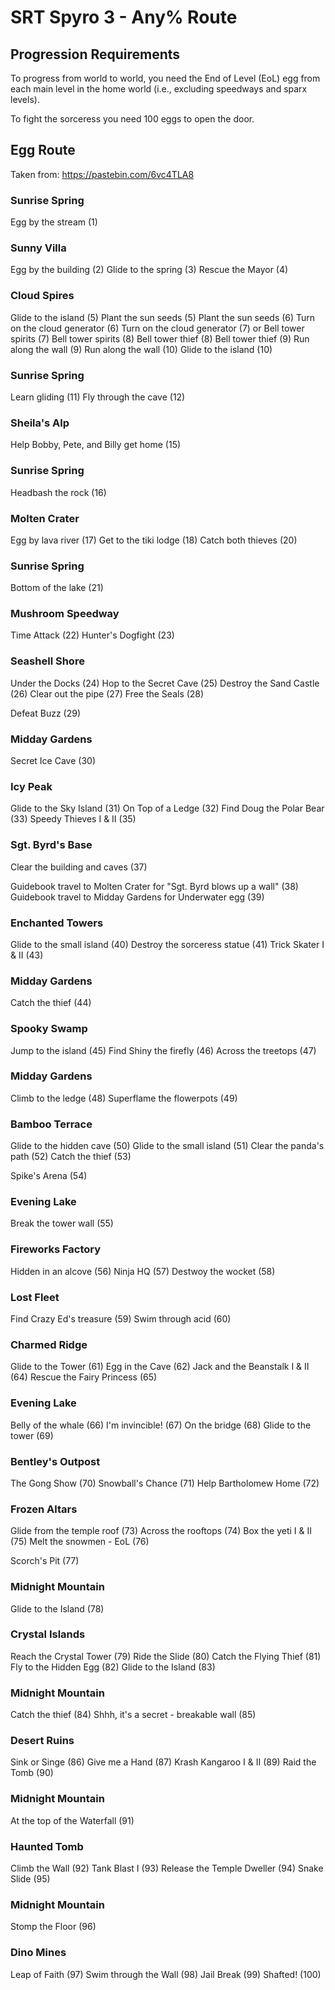 # SRT Spyro 3 - Any% Route

## Progression Requirements

To progress from world to world, you need the End of Level (EoL) egg from each main level in the home world (i.e., excluding speedways and sparx levels).

To fight the sorceress you need 100 eggs to open the door.

## Egg Route

Taken from: https://pastebin.com/6vc4TLA8


### Sunrise Spring

Egg by the stream (1)

### Sunny Villa

Egg by the building (2)
Glide to the spring (3)
Rescue the Mayor (4)

### Cloud Spires

Glide to the island (5)                 Plant the sun seeds (5)
Plant the sun seeds (6)                 Turn on the cloud generator (6)
Turn on the cloud generator (7)   or    Bell tower spirits (7)
Bell tower spirits (8)                  Bell tower thief (8)
Bell tower thief (9)                    Run along the wall (9)
Run along the wall (10)                 Glide to the island (10)

### Sunrise Spring

Learn gliding (11)
Fly through the cave (12)

### Sheila's Alp

Help Bobby, Pete, and Billy get home (15)

### Sunrise Spring

Headbash the rock (16)

### Molten Crater

Egg by lava river (17)
Get to the tiki lodge (18)
Catch both thieves (20)

### Sunrise Spring

Bottom of the lake (21)

### Mushroom Speedway

Time Attack (22)
Hunter's Dogfight (23)

### Seashell Shore

Under the Docks (24)
Hop to the Secret Cave (25)
Destroy the Sand Castle (26)
Clear out the pipe (27)
Free the Seals (28)

Defeat Buzz (29)

### Midday Gardens

Secret Ice Cave (30)

### Icy Peak

Glide to the Sky Island (31)
On Top of a Ledge (32)
Find Doug the Polar Bear (33)
Speedy Thieves I & II (35)

### Sgt. Byrd's Base

Clear the building and caves (37)

Guidebook travel to Molten Crater for "Sgt. Byrd blows up a wall" (38)
Guidebook travel to Midday Gardens for Underwater egg (39)

### Enchanted Towers

Glide to the small island (40)
Destroy the sorceress statue (41)
Trick Skater I & II (43)

### Midday Gardens

Catch the thief (44)

### Spooky Swamp

Jump to the island (45)
Find Shiny the firefly (46)
Across the treetops (47)

### Midday Gardens

Climb to the ledge (48)
Superflame the flowerpots (49)

### Bamboo Terrace

Glide to the hidden cave (50)
Glide to the small island (51)
Clear the panda's path (52)
Catch the thief (53)

Spike's Arena (54)

### Evening Lake

Break the tower wall (55)

### Fireworks Factory

Hidden in an alcove (56)
Ninja HQ (57)
Destwoy the wocket (58)

### Lost Fleet

Find Crazy Ed's treasure (59)
Swim through acid (60)

### Charmed Ridge

Glide to the Tower (61)
Egg in the Cave (62)
Jack and the Beanstalk I & II (64)
Rescue the Fairy Princess (65)

### Evening Lake

Belly of the whale (66)
I'm invincible! (67)
On the bridge (68)
Glide to the tower (69)

### Bentley's Outpost

The Gong Show (70)
Snowball's Chance (71)
Help Bartholomew Home (72)

### Frozen Altars

Glide from the temple roof (73)
Across the rooftops (74)
Box the yeti I & II (75)
Melt the snowmen - EoL (76)

Scorch's Pit (77)

### Midnight Mountain

Glide to the Island (78)

### Crystal Islands

Reach the Crystal Tower (79)
Ride the Slide (80)
Catch the Flying Thief (81)
Fly to the Hidden Egg (82)
Glide to the Island (83)

### Midnight Mountain

Catch the thief (84)
Shhh, it's a secret - breakable wall (85)

### Desert Ruins

Sink or Singe (86)
Give me a Hand (87)
Krash Kangaroo I & II (89)
Raid the Tomb (90)

### Midnight Mountain

At the top of the Waterfall (91)

### Haunted Tomb

Climb the Wall (92)
Tank Blast I (93)
Release the Temple Dweller (94)
Snake Slide (95)

### Midnight Mountain

Stomp the Floor (96)

### Dino Mines

Leap of Faith (97)
Swim through the Wall (98)
Jail Break (99)
Shafted! (100)

